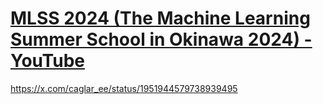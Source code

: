 # [MLSS 2024 (The Machine Learning Summer School in Okinawa 2024) - YouTube](https://www.youtube.com/playlist?list=PLaEuBnOE7AzO0QEXrHfCRU5tO4H3c-__8)
https://x.com/caglar_ee/status/1951944579738939495

